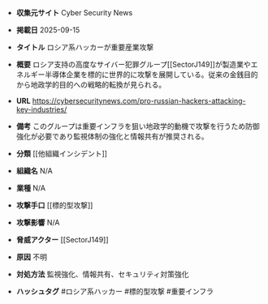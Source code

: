 - **収集元サイト**
Cyber Security News

- **掲載日**
2025-09-15

- **タイトル**
ロシア系ハッカーが重要産業攻撃

- **概要**
ロシア支持の高度なサイバー犯罪グループ[[SectorJ149]]が製造業やエネルギー半導体企業を標的に世界的に攻撃を展開している。従来の金銭目的から地政学的目的への戦略的転換が見られる。

- **URL**
https://cybersecuritynews.com/pro-russian-hackers-attacking-key-industries/

- **備考**
このグループは重要インフラを狙い地政学的動機で攻撃を行うため防御強化が必要であり監視体制の強化と情報共有が推奨される。

- **分類**
[[他組織インシデント]]

- **組織名**
N/A

- **業種**
N/A

- **攻撃手口**
[[標的型攻撃]]

- **攻撃影響**
N/A

- **脅威アクター**
[[SectorJ149]]

- **原因**
不明

- **対処方法**
監視強化、情報共有、セキュリティ対策強化

- **ハッシュタグ**
#ロシア系ハッカー #標的型攻撃 #重要インフラ
